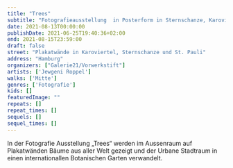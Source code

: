```yaml
---
title: "Trees"
subtitle: "Fotografieausstellung  in Posterform in Sternschanze, Karoviertel, St. Pauli und an diversen Litfaßsäulen"
date: 2021-08-13T00:00:00
publishDate: 2021-06-25T19:40:36+02:00
end: 2021-08-15T23:59:00
draft: false
street: "Plakatwände in Karoviertel, Sternschanze und St. Pauli"
address: "Hamburg"
organizers: ["Galerie21/Vorwerkstift"]
artists: ['Jewgeni Roppel']
walks: ['Mitte']
genres: ['Fotografie']
kids: []
featuredImage: ""
repeats: []
repeat_times: []
sequels: []
sequel_times: []
---
```


In der Fotografie Ausstellung „Trees“ werden im Aussenraum auf Plakatwänden Bäume aus aller Welt gezeigt und der Urbane Stadtraum in einen internationallen Botanischen Garten verwandelt.